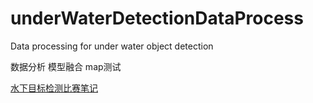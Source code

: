 # underWaterDetectionDataProcess
Data processing for under water object detection

数据分析
模型融合
map测试

[水下目标检测比赛笔记](https://blog.csdn.net/qq_41088475/article/details/104950546)
